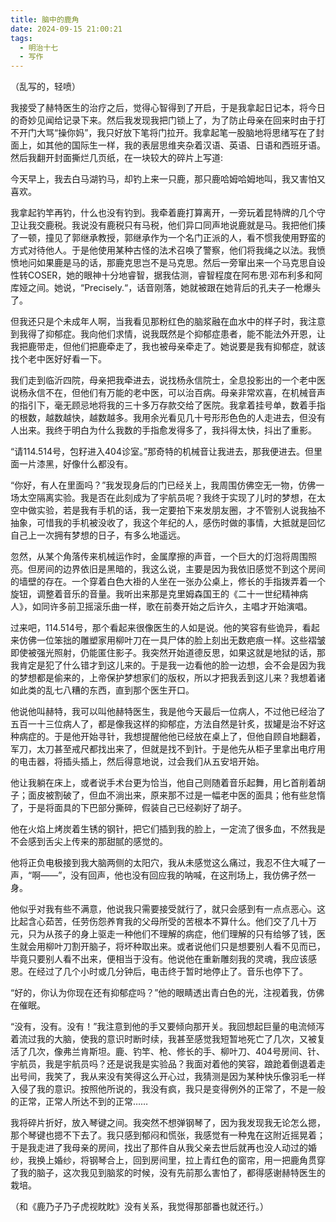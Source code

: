```yaml
---
title: 脑中的鹿角
date: 2024-09-15 21:00:21
tags:
  - 明治十七
  - 写作
---
```


（乱写的，轻喷）

我接受了赫特医生的治疗之后，觉得心智得到了开启，于是我拿起日记本，将今日的奇妙见闻给记录下来。然后我发现我把门锁上了，为了防止母亲在回来时由于打不开门大骂“操你妈”，我只好放下笔将门拉开。我拿起笔一股脑地将思绪写在了封面上，如其他的国际生一样，我的表层思维夹杂着汉语、英语、日语和西班牙语。然后我翻开封面撕烂几页纸，在一块较大的碎片上写道:

<!--more-->

今天早上，我去白马湖钓马，却钓上来一只鹿，那只鹿哈姆哈姆地叫，我又害怕又喜欢。

我拿起钓竿再钓，什么也没有钓到。我牵着鹿打算离开，一旁玩着昆特牌的几个守卫让我交鹿税。我说没有鹿税只有马税，他们异口同声地说鹿就是马。我把他们揍了一顿，撞见了郭继承教授，郭继承作为一个名门正派的人，看不惯我使用野蛮的方式对待他人。于是他使用某种古怪的法术召唤了警察，他们将我绳之以法。我愤愤地问如果鹿是马的话，那鹿克思岂不是马克思。然后一旁窜出来一个马克思自设性转COSER，她的眼神十分地睿智，据我估测，睿智程度在阿布思·邓布利多和阿库娅之间。她说，“Precisely.“，话音刚落，她就被跟在她背后的孔夫子一枪爆头了。

但我还只是个未成年人啊，当我看见那粉红色的脑浆融在血水中的样子时，我注意到我得了抑郁症。我向他们求情，说我既然是个抑郁症患者，能不能法外开恩，让我把鹿带走，但他们把鹿牵走了，我也被母亲牵走了。她说要是我有抑郁症，就该找个老中医好好看一下。

我们走到临沂四院，母亲把我牵进去，说找杨永信院士，全息投影出的一个老中医说杨永信不在，但他们有万能的老中医，可以治百病。母亲非常欢喜，在机械音声的指引下，毫无顾忌地将我的三十多万存款交给了医院。我拿着挂号单，数着手指的根数，越数越快，越数越多。我用余光看见几十号形形色色的人走进去，但没有人出来。我终于明白为什么我数的手指愈发得多了，我抖得太快，抖出了重影。

“请114.514号，包籽进入404诊室。”那奇特的机械音让我进去，那我便进去。但里面一片漆黑，好像什么都没有。

“你好，有人在里面吗？”我发现身后的门已经关上，我周围仿佛空无一物，仿佛一场太空隔离实验。我是否在此刻成为了宇航员呢？我终于实现了儿时的梦想，在太空中做实验，若是我有手机的话，我一定要拍下来发朋友圈，才不管别人说我抽不抽象，可惜我的手机被没收了，我这个年纪的人，感伤时做的事情，大抵就是回忆自己上一次拥有梦想的日子，有多么地遥远。

忽然，从某个角落传来机械运作时，金属摩擦的声音，一个巨大的灯泡将周围照亮。但房间的边界依旧是黑暗的，我这么说，主要是因为我依旧感觉不到这个房间的墙壁的存在。一个穿着白色大褂的人坐在一张办公桌上，修长的手指拨弄着一个旋钮，调整着音乐的音量。我听出来那是克里姆森国王的《二十一世纪精神病人》，如同许多前卫摇滚乐曲一样，歌在前奏开始之后许久，主唱才开始演唱。

过来吧，114.514号，那个看起来很像医生的人如是说。他的笑容有些诡异，看起来仿佛一位笨拙的雕塑家用柳叶刀在一具尸体的脸上刻出无数疤痕一样。这些褶皱即使被强光照射，仍能匿住影子。我突然开始道德反思，如果这就是地狱的话，那我肯定是犯了什么错才到这儿来的。于是我一边看他的脸一边想，会不会是因为我的梦想都是偷来的，上帝保护梦想家们的版权，所以才把我丢到这儿来？我想着诸如此类的乱七八糟的东西，直到那个医生开口。

他说他叫赫特，我可以叫他赫特医生，我是他今天最后一位病人，不过他已经治了五百一十三位病人了，都是像我这样的抑郁症，方法自然是针炙，拔罐是治不好这种病症的。于是他开始寻针，我想提醒他他已经放在桌上了，但他自顾自地翻着，军刀，太刀甚至戒尺都找出来了，但就是找不到针。于是他先从柜子里拿出电疗用的电击器，将插头插上，然后得意地说，过会我们从五安培开始。

他让我躺在床上，或者说手术台更为恰当，他自己则随着音乐起舞，用匕首削着胡子；面皮被割破了，但血不淌出来，原来那不过是一幅老中医的面具；他有些怠惰了，于是将面具的下巴部分撕碎，假装自己已经剃好了胡子。

他在火焰上烤炭着生锈的钢针，把它们插到我的脸上，一定流了很多血，不然我是不会感到舌尖上传来的那甜腻的感觉的。

他将正负电极接到我大脑两侧的太阳穴，我从未感觉这么痛过，我忍不住大喊了一声，“啊——”，没有回声，他也没有回应我的呐喊，在这刑场上，我仿佛孑然一身。

他似乎对我有些不满意，他说我只需要接受就行了，就只会感到有一点点恶心。这比起含心茹苦，任劳伤怨养育我的父母所受的苦根本不算什么。他们交了几十万元，只为从孩子的身上驱走一种他们不理解的病症，他们理解的只有给够了钱，医生就会用柳叶刀割开脑子，将坏种取出来。或者说他们只是想要别人看不见而已，毕竟只要别人看不出来，便相当于没有。他说他在重新雕刻我的灵魂，我应该感恩。在经过了几个小时或几分钟后，电击终于暂时地停止了。音乐也停下了。

“好的，你认为你现在还有抑郁症吗？”他的眼睛透出青白色的光，注视着我，仿佛在催眠。

“没有，没有。没有！”我注意到他的手又要倾向那开关。我回想起巨量的电流倾泻着流过我的大脑，使我的意识时断时续，我甚至感觉我短暂地死亡了几次，又被复活了几次，像弗兰肯斯坦。鹿、钓竿、枪、修长的手、柳叶刀、404号房间、针、宇航员，我是宇航员吗？还是说我是实验品？我面对着他的笑容，踉跄着倒退着走出号间，我笑了，我从来没有笑得这么开心过，我猜测是因为某种快乐像羽毛一样入侵了我的意识。按照他所说的，我没有疯，我只是变得例外的正常了，不是一般的正常，正常人所达不到的正常……

我将碎片折好，放入琴键之间。我突然不想弹钢琴了，因为我发现我无论怎么摁，那个琴键也摁不下去了。我只感到郁闷和慌张，我感觉有一种鬼在这附近摇晃着；于是我走进了我母亲的房间，找出了那件自从我父亲去世后就再也没人动过的婚纱，我换上婚纱，将钢琴合上，回到房间里，拉上青红色的窗帘，用一把鹿角贯穿了我的脑子，这次我见到脑浆的时候，没有先前那么害怕了，都得感谢赫特医生的栽培。

（和《鹿乃子乃子虎视眈眈》没有关系，我觉得那部番也就还行。）